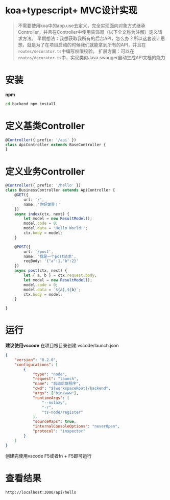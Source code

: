 # koa+typescript+ MVC设计实现
> 不需要使用koa中的app.use去定义，完全实现面向对象方式继承Controller，并且在Controller中使用装饰器（以下全文称为注解）定义请求方法。 
> 早期想法：我想获取我所有的后台API，怎么办？所以这套设计思想，就是为了在项目启动的时候我们就能拿到所有的API，并且在<code>routes/decorator.ts</code>中编写权限校验。 
> 扩展方面：可以在 <code>routes/decorator.ts</code>中，实现类似Java swagger自动生成API文档的能力 

# 安装

**npm**

```bash
cd backend npm install
```

# 定义基类Controller
```typescript
@Controller({ prefix: '/api' })
class ApiController extends BaseController {
}
```

# 定义业务Controller
```typescript
@Controller({ prefix: '/hello' })
class BusinessController extends ApiController {
    @GET({
        url: '/',
        name: '你好世界！'
    })
    async index(ctx, next) {
        let model = new ResultModel();
        model.code = 0;
        model.data = 'Hello World!';
        ctx.body = model;
    }

    @POST({
        url: '/post',
        name: '我是一个post请求',
        reqBody: '{"a":1,"b":2}'
    })
    async post(ctx, next) {
        let { a, b } = ctx.request.body;
        let model = new ResultModel();
        model.code = 0;
        model.data = `${a},${b}`;
        ctx.body = model;
    }

}
```

# 运行
**建议使用vscode**
在项目根目录创建.vscode/launch.json
```json
{
    "version": "0.2.0",
    "configurations": [
        {
            "type": "node",
            "request": "launch",
            "name": "启动后端程序",
            "cwd": "${workspaceRoot}/backend",
            "args": ["bin/www"],
            "runtimeArgs": [
                "--nolazy",
                "-r",
                "ts-node/register"
            ],
            "sourceMaps": true,
            "internalConsoleOptions": "neverOpen",
            "protocol": "inspector"
        }
    ]
}
```
创建完使用vscode F5或者fn + F5即可运行

# 查看结果
```bash
http://localhost:3000/api/hello
```
